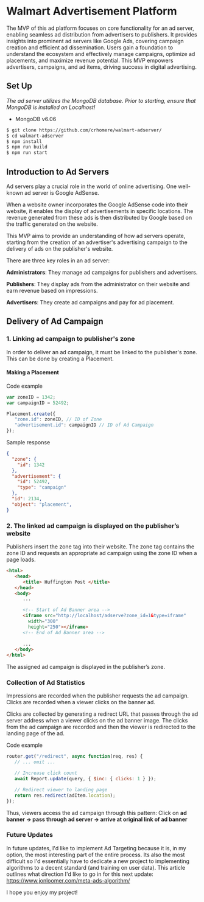 # Walmart Advertisement Platform

The MVP of this ad platform focuses on core functionality for an ad server, enabling seamless ad distribution from advertisers to publishers. It provides insights into prominent ad servers like Google Ads, covering campaign creation and efficient ad dissemination. Users gain a foundation to understand the ecosystem and effectively manage campaigns, optimize ad placements, and maximize revenue potential. This MVP empowers advertisers, campaigns, and ad items, driving success in digital advertising.

## Set Up  

*The ad server utilizes the MongoDB database.
Prior to starting, ensure that MongoDB is installed on Localhost!*

- MongoDB v6.06

```bash
$ git clone https://github.com/crhomere/walmart-adserver/
$ cd walmart-adserver
$ npm install
$ npm run build
$ npm run start
```
## Introduction to Ad Servers
Ad servers play a crucial role in the world of online advertising. One well-known ad server is Google AdSense.

When a website owner incorporates the Google AdSense code into their website, it enables the display of advertisements in specific locations. The revenue generated from these ads is then distributed by Google based on the traffic generated on the website.

This MVP aims to provide an understanding of how ad servers operate, starting from the creation of an advertiser's advertising campaign to the delivery of ads on the publisher's website.


There are three key roles in an ad server:

**Administrators**: They manage ad campaigns for publishers and advertisers.

**Publishers**: They display ads from the administrator on their website and earn revenue based on impressions.

**Advertisers**: They create ad campaigns and pay for ad placement.

## Delivery of Ad Campaign

### 1. Linking ad campaign to publisher's zone

In order to deliver an ad campaign, it must be linked to the publisher's zone. This can be done by creating a Placement.

#### Making a Placement

Code example
```javascript
var zoneID = 1342;
var campaignID = 52492;

Placement.create({
   "zone.id": zoneID, // ID of Zone
   "advertisement.id": campaignID // ID of Ad Campaign
});
```

Sample response
```json
{
  "zone": {
    "id": 1342
  },
  "advertisement": {
    "id": 52492,
    "type": "campaign"
  },
  "id": 2134,
  "object": "placement",
}
```

### 2. The linked ad campaign is displayed on the publisher’s website
Publishers insert the zone tag into their website. The zone tag contains the zone ID and requests an appropriate ad campaign using the zone ID when a page loads.
```html
<html>
   <head>
      <title> Huffington Post </title>
   </head>
   <body>
      ...

      <!-- Start of Ad Banner area -->
      <iframe src="http://localhost/adserve?zone_id=1&type=iframe" 
        width="300" 
        height="250"></iframe>
      <!-- End of Ad Banner area -->
      
      ...
   </body>
</html>
```
The assigned ad campaign is displayed in the publisher’s zone.

### Collection of Ad Statistics
Impressions are recorded when the publisher requests the ad campaign. Clicks are recorded when a viewer clicks on the banner ad.

Clicks are collected by generating a redirect URL that passes through the ad server address when a viewer clicks on the ad banner image. The clicks from the ad campaign are recorded and then the viewer is redirected to the landing page of the ad.

Code example
```javascript
router.get("/redirect", async function(req, res) {
   // ... omit ...

   // Increase click count
   await Report.update(query, { $inc: { clicks: 1 } });

   // Redirect viewer to landing page 
   return res.redirect(adItem.location);
});
```
Thus, viewers access the ad campaign through this pattern: Click on **ad banner → pass through ad server → arrive at original link of ad banner**

### Future Updates
In future updates, I'd like to implement Ad Targeting because it is, in my option, the most interesting part of the entire process. Its also the most difficult so I'd essentially have to dedicate a new project to implementing algorithms to a decent standard (and training on user data). This article outlines what direction I'd like to go in for this next update: https://www.jonloomer.com/meta-ads-algorithm/

I hope you enjoy my project!

